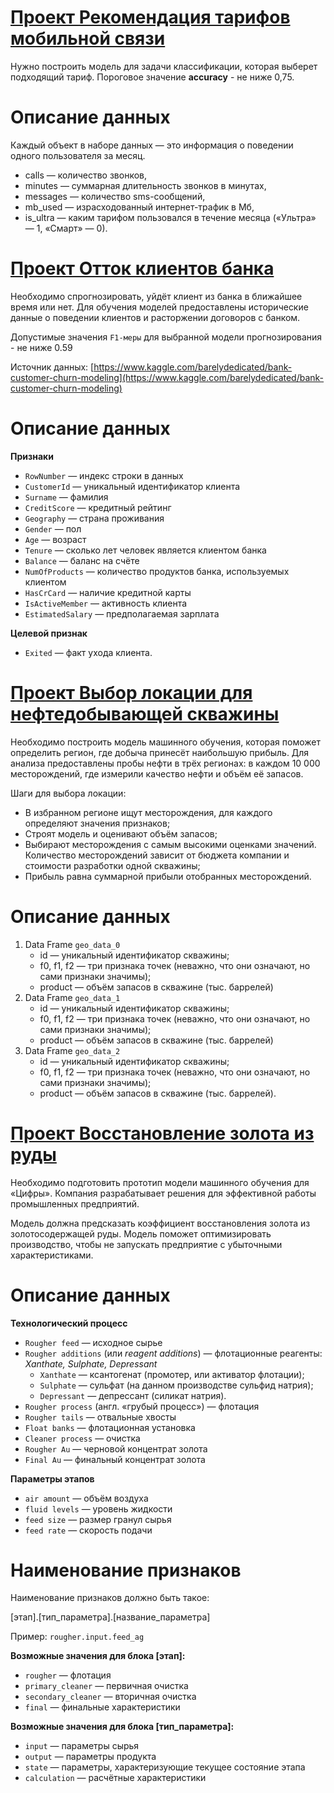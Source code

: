 # [Проект Рекомендация тарифов мобильной связи](https://github.com/Ruzhaya/Data_science_projects/blob/main/project_1.ipynb)
Нужно построить модель для задачи классификации, которая выберет подходящий тариф. Пороговое значение **accuracy** - не ниже 0,75.

# Описание данных
Каждый объект в наборе данных — это информация о поведении одного пользователя за месяц.

* сalls — количество звонков,
* minutes — суммарная длительность звонков в минутах,
* messages — количество sms-сообщений,
* mb_used — израсходованный интернет-трафик в Мб,
* is_ultra — каким тарифом пользовался в течение месяца («Ультра» — 1, «Смарт» — 0).

# [Проект Отток клиентов банка](https://github.com/Ruzhaya/Data_science_projects/blob/main/project_2.ipynb)
Необходимо спрогнозировать, уйдёт клиент из банка в ближайшее время или нет. Для обучения моделей предоставлены исторические данные о поведении клиентов и расторжении договоров с банком. 

Допустимые значения `F1-меры` для выбранной модели прогнозирования - не ниже 0.59

Источник данных: [https://www.kaggle.com/barelydedicated/bank-customer-churn-modeling](https://www.kaggle.com/barelydedicated/bank-customer-churn-modeling)

# Описание данных

**Признаки**

* `RowNumber` — индекс строки в данных
* `CustomerId` — уникальный идентификатор клиента
* `Surname` — фамилия
* `CreditScore` — кредитный рейтинг
* `Geography` — страна проживания
* `Gender` — пол
* `Age` — возраст
* `Tenure` — сколько лет человек является клиентом банка
* `Balance` — баланс на счёте
* `NumOfProducts` — количество продуктов банка, используемых клиентом
* `HasCrCard` — наличие кредитной карты
* `IsActiveMember` — активность клиента
* `EstimatedSalary` — предполагаемая зарплата

**Целевой признак**

* `Exited` — факт ухода клиента.

# [Проект Выбор локации для нефтедобывающей скважины](https://github.com/Ruzhaya/Data_science_projects/blob/main/project_3.ipynb)
Необходимо построить модель машинного обучения, которая поможет определить регион, где добыча принесёт наибольшую прибыль. Для анализа предоставлены пробы нефти в трёх регионах: в каждом 10 000 месторождений, где измерили качество нефти и объём её запасов. 

Шаги для выбора локации:

- В избранном регионе ищут месторождения, для каждого определяют значения признаков;
- Строят модель и оценивают объём запасов;
- Выбирают месторождения с самым высокими оценками значений. Количество месторождений зависит от бюджета компании и стоимости разработки одной скважины;
- Прибыль равна суммарной прибыли отобранных месторождений.

# Описание данных

1. Data Frame `geo_data_0`
    * id — уникальный идентификатор скважины;
    * f0, f1, f2 — три признака точек (неважно, что они означают, но сами признаки значимы);
    * product — объём запасов в скважине (тыс. баррелей)
2. Data Frame `geo_data_1`
    * id — уникальный идентификатор скважины;
    * f0, f1, f2 — три признака точек (неважно, что они означают, но сами признаки значимы);
    * product — объём запасов в скважине (тыс. баррелей)
3. Data Frame `geo_data_2`
    * id — уникальный идентификатор скважины;
    * f0, f1, f2 — три признака точек (неважно, что они означают, но сами признаки значимы);
    * product — объём запасов в скважине (тыс. баррелей).

# [Проект Восстановление золота из руды](https://github.com/Ruzhaya/Data_science_projects/blob/main/project_ver3.ipynb)
Необходимо подготовить прототип модели машинного обучения для «Цифры». Компания разрабатывает решения для эффективной работы промышленных предприятий.

Модель должна предсказать коэффициент восстановления золота из золотосодержащей руды. Модель поможет оптимизировать производство, чтобы не запускать предприятие с убыточными характеристиками.


# Описание данных

**Технологический процесс**

* `Rougher feed` — исходное сырье
* `Rougher additions` (или *reagent additions*) — флотационные реагенты: *Xanthate, Sulphate, Depressant*
    * `Xanthate` — ксантогенат (промотер, или активатор флотации);
    * `Sulphate` — сульфат (на данном производстве сульфид натрия);
    * `Depressant` — депрессант (силикат натрия).
* `Rougher process` (англ. «грубый процесс») — флотация
* `Rougher tails` — отвальные хвосты
* `Float banks` — флотационная установка
* `Cleaner process` — очистка
* `Rougher Au` — черновой концентрат золота
* `Final Au` — финальный концентрат золота

**Параметры этапов**

* `air amount` — объём воздуха
* `fluid levels` — уровень жидкости
* `feed size` — размер гранул сырья
* `feed rate` — скорость подачи

# Наименование признаков

Наименование признаков должно быть такое:

[этап].[тип_параметра].[название_параметра]

Пример: `rougher.input.feed_ag`

**Возможные значения для блока [этап]:**

* `rougher` — флотация
* `primary_cleaner` — первичная очистка
* `secondary_cleaner` — вторичная очистка
* `final` — финальные характеристики

**Возможные значения для блока [тип_параметра]:**

* `input` — параметры сырья
* `output` — параметры продукта
* `state` — параметры, характеризующие текущее состояние этапа
* `calculation` — расчётные характеристики
